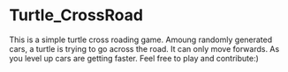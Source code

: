 # Turtle_CrossRoad

This is a simple turtle cross roading game. Amoung randomly generated cars, a turtle is trying to go across the road.
It can only move forwards. As you level up cars are getting faster.
Feel free to play and contribute:)

